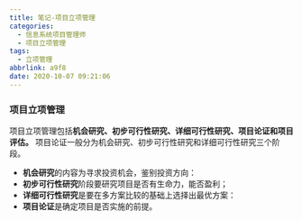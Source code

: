 ```yaml
---
title: 笔记-项目立项管理
categories:
  - 信息系统项目管理师
  - 项目立项管理
tags:
  - 立项管理
abbrlink: a9f8
date: 2020-10-07 09:21:06
---
```


### 项目立项管理

项目立项管理包括**机会研究、初步可行性研究、详细可行性研究、项目论证和项目评估。**
项目论证一般分为机会研究、初步可行性研究和详细可行性研究三个阶段。

- **机会研究**的内容为寻求投资机会，鉴别投资方向：
- **初步可行性研究**阶段要研究项目是否有生命力，能否盈利；
- **详细可行性研究**是要在多方案比较的基础上选择出最优方案：
- **项目论证**是确定项目是否实施的前提。
